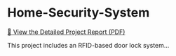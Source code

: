 # Home-Security-System

[📄 View the Detailed Project Report (PDF)](./Report.pdf)

This project includes an RFID-based door lock system...

